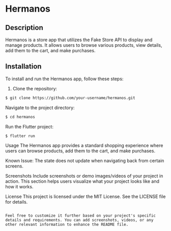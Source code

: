 # Hermanos

## Description

Hermanos is a store app that utilizes the Fake Store API to display and manage products. It allows users to browse various products, view details, add them to the cart, and make purchases.

## Installation

To install and run the Hermanos app, follow these steps:

1. Clone the repository:

```bash
$ git clone https://github.com/your-username/hermanos.git

```

Navigate to the project directory:
```bash
$ cd hermanos
```

Run the Flutter project:
```bash
$ flutter run
```

Usage
The Hermanos app provides a standard shopping experience where users can browse products, add them to the cart, and make purchases.

Known Issue: The state does not update when navigating back from certain screens.

Screenshots
Include screenshots or demo images/videos of your project in action. This section helps users visualize what your project looks like and how it works.

License
This project is licensed under the MIT License. See the LICENSE file for details.
```vbnet

Feel free to customize it further based on your project's specific details and requirements. You can add screenshots, videos, or any other relevant information to enhance the README file.
```
